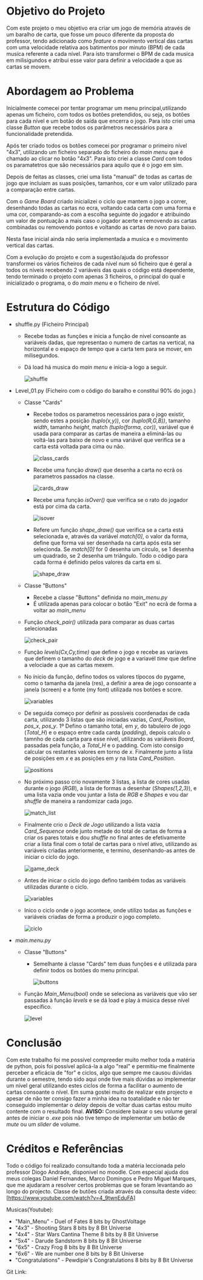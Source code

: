 # Objetivo do Projeto
Com este projeto o meu objetivo era criar um jogo de memória através de um baralho de carta, que fosse um pouco diferente da proposta do professor, tendo adicionado como *feature* o movimento vertical das cartas com uma velocidade relativa aos batimentos por minuto (BPM) de cada musíca referente a cada nível. Para isto transformei o BPM de cada musica em milisigundos e atribui esse valor para definir a velocidade a que as cartas se movem.

# Abordagem ao Problema
Inicialmente comecei por tentar programar um menu principal,utilizando apenas um ficheiro, com todos os botões pretendidos, ou seja, os botões para cada nível e um botão de saída que encerra o jogo. Para isto criei uma classe *Button* que recebe todos os parâmetros necessários para a funcionalidade pretendida.

Após ter criado todos os botões comecei por programar o primeiro nível "4x3", utilizando um ficheiro separado do ficheiro do *main menu* que é chamado ao clicar no botão "4x3". Para isto criei a classe *Card* com todos os paramatetros que são necessários para aquilo que é o jogo em sim.

Depois de feitas as  classes, criei uma lista "manual" de todas as cartas de jogo que incluiam as suas posições, tamanhos, cor e um valor utilizado para a comparação entre cartas.

Com o *Game Board* criado inicializei o ciclo que mantem o jogo a correr, desenhando todas as cartas no ecra, voltando cada carta com uma forma e uma cor, comparando-as com a escolha seguinte do jogador e atribuindo um valor de pontuação a mais caso o jogador acerte e removendo as cartas combinadas ou removendo pontos e voltando as cartas de novo para baixo.
 
Nesta fase inicial ainda não seria implementada a musica e o movimento vertical das cartas.

Com a evolução do projeto e com a sugestão/ajuda do professor transformei os vários ficheiros de cada nível num só ficheiro que é geral a todos os níveis recebendo 2 variáveis das quais o código está dependente, tendo terminado o projeto com apenas 3 ficheiros, o principal do qual e inicializado o programa, o do *main menu* e o ficheiro de nível.
# Estrutura do Código
- shuffle.py (Ficheiro Principal)
  - Recebe todas as funções e inicia a função de nivel consoante as variáveis dadas, que representao o numero de cartas na vertical, na horizontal e o espaço de tempo que a carta tem para se mover, em milisegundos.
  - Dá load há musica do *main menu* e inicia-a logo a seguir.
  
  
    ![shuffle](Imagens/shuffle_py.png)

- Level_01.py (Ficheiro com o código do baralho e constitui 90% do jogo.)
  - Classe "Cards"
    - Recebe todos os parametros necessários para o jogo existir, sendo estes a posição *(tuplo(x,y))*, cor *(tuplo(R,G,B))*, tamanho *width*, tamanho *height*, match *(tuplo(forma, cor))*, variável que é usada para comparar as cartas de maneira a eliminá-las ou voltá-las para baixo de novo e uma variável que verifica se a carta está voltada para cima ou não.

      ![class_cards](Imagens/card_class.png)
    
    - Recebe uma função *draw()* que desenha a carta no ecrã os parametros passados na classe.
    
      ![cards_draw](Imagens/scard_draw.png)

    - Recebe uma função *isOver()* que verifica se o rato do jogador está por cima da carta.
 
      ![isover](Imagens/isover.png)

    - Refere um função *shape_draw()* que verifica se a carta está selecionada e, através da variável *match[0]*, o valor da forma, define     que forma vai ser desenhada na carta após esta ser selecionda. Se *match[0]* for 0 desenha um círculo, se 1 desenha um quadrado, se 2    desenha um triângulo. Todo o código para cada forma é definido pelos valores da carta em si.
    
      ![shape_draw](Imagens/shape_draw.png)

  - Classe "Buttons"
    - Recebe a classe "Buttons" definida no *main_menu.py*
    - É utilizada apenas para colocar o botão "Exit" no ecrã de forma a voltar ao *main_menu*

  -  Função *check_pair()* utilizada para comparar as duas cartas selecionadas
 
     ![check_pair](Imagens/check_pair.png)

  -  Função *levels(Cx,Cy,time)* que define o jogo e recebe as variaves que definem o tamanho do *deck* de jogo e a variavél *time* que define a velociade a que as cartas mexem.

  - No ínicio da função, defino todos os valores típocos do pygame, como o tamanha da janela (res), a definir a area de jogo consoante a janela (screen) e a fonte (my font) utilizada nos botões e score.

    ![variables](Imagens/variables.png)

  - De seguida começo por definir as possíveis coordenadas de cada carta, utilizando 3 listas que são iniciadas vazias, *Card_Position*, *pos_x*, *pos_y*. 1º Defino o tamanho total, em *y*, do tabuleiro de jogo (*Total_H*) e o espaço entre cada carda (*padding*), depois calculo o tamnho de cada carta para esse nível, utilizando as variáveis *Board*, passadas pela função, a *Total_H* e o padding. Com isto consigo calcular os restantes valores em torno de *x*. Finalmente junto a lista de posições em *x* e as posições em *y* na lista *Card_Position*.

    ![positions](Imagens/positions.png)

  - No próximo passo crio novamente 3 listas, a lista de cores usadas durante o jogo (*RGB*), a lista de formas a desenhar (*Shapes(1,2,3)*), e uma lista vazia onde vou juntar a lista de *RGB* e *Shapes* e vou dar *shuffle* de maneira a randomizar cada jogo.
 
    ![match_list](Imagens/match_list.png)
  
  - Finalmente crio o *Deck de Jogo* utilizando a lista vazia *Card_Sequence* onde junto metade do total de cartas de forma a criar os pares totais e dou *shuffle* no final antes de efetivamente criar a lista final com o total de cartas para o nível ativo, utilizando as variáveis criadas anteriormente, e termino, desenhando-as antes de iniciar o ciclo do jogo.
 
    ![game_deck](Imagens/game_deck.png)
  
  - Antes de inicar o ciclo do jogo defino também todas as variáveis utilizadas durante o ciclo.
   
    ![variables](Imagens/variables2.png)

  - Inico o ciclo onde o jogo acontece, onde utilizo todas as funções e variáveis criadas de forma a produzir o jogo completo.

    ![ciclo](Imagens/ciclo.png)

- *main.menu.py*
  - Classe "Buttons"
    - Semelhante á classe "Cards" tem duas funções e é utilizada para definir todos os botões do menu principal.
  
      ![buttons](Imagens/button_class.png)

  - Função *Main_Menu(bool)* onde se seleciona as variáveis que vão ser passadas à função *levels* e se dá load e play à música desse nível específico.
  
      ![level](Imagens/button_levels.png)

# Conclusão
Com este trabalho foi me possível compreeder muito melhor toda a matéria de python, pois foi possível aplicá-la a algo "real" e permitiu-me finalmente perceber a eficácia de "for" e ciclos, algo que sempre me causou dúvidas durante o semestre, tendo sido aqui onde tive mais dúvidas ao implementar um nível geral utilizando estes ciclos de forma a facilitar o aumento de cartas consoante o nível.
Em suma gostei muito de realizar este projecto e apesar de não ter consigo fazer a minha idea na toatalidade e não ter conseguido implementar o *delay* depois de voltar duas cartas estou muito contente com o resultado final.
**AVISO:** Considere baixar o seu volume geral antes de iniciar o *.exe* pois não tive tempo de implementar um botão de *mute* ou um *slider* de volume.

# Créditos e Referências
Todo o código foi realizado consultando toda a matéria leccionada pelo professor Diogo Andrade, dísponivel no moodle. Com especial ajuda dos meus colegas Daniel Fernandes, Marco Domingos e Pedro Miguel Marques, que me ajudaram a resolver certos problemas que se foram levantando ao longo do projecto.
Classe de butões criada através da consulta deste vídeo: [https://www.youtube.com/watch?v=4_9twnEduFA]

Musicas(Youtube):
- "Main_Menu" - Duel of Fates 8 bits by GhostVoltage
- "4x3" - Shooting Stars 8 bits by  8 Bit Universe
- "4x4" - Star Wars Cantina Theme 8 bits by  8 Bit Universe
- "5x4" - Darude Sandstorm 8 bits by  8 Bit Universe
- "6x5" - Crazy Frog 8 bits by  8 Bit Universe
- "6x6" - We are number one 8 bits by  8 Bit Universe
- "Congratulations" - Pewdipie's Congratulations 8 bits by 8 Bit Universe

Git Link:
